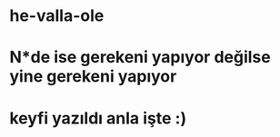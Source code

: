 # he-valla-ole
# N*de ise gerekeni yapıyor değilse yine gerekeni yapıyor
# keyfi yazıldı anla işte  :)
